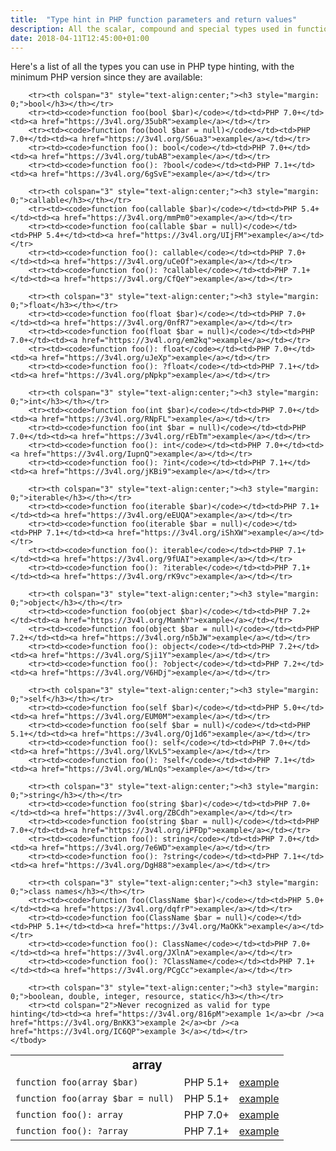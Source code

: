 ```yaml
---
title:  "Type hint in PHP function parameters and return values"
description: All the scalar, compound and special types used in function (and method) parameter and results, for any PHP version.
date: 2018-04-11T12:45:00+01:00
---
```


Here's a list of all the types you can use in PHP type hinting, with the minimum PHP version since they are available:

<table class="table table-hover table-bordered" style="width:auto; margin-left:auto; margin-right:auto">
    <tbody>
        <tr><th colspan="3" style="text-align:center;"><h3 style="margin: 0;">array</h3></th></tr>
        <tr><td><code>function foo(array $bar)</code></td><td>PHP 5.1+</td><td><a href="https://3v4l.org/VMPJh">example</a></td></tr>
        <tr><td><code>function foo(array $bar = null)</code></td><td>PHP 5.1+</td><td><a href="https://3v4l.org/28isS">example</a></td></tr>
        <tr><td><code>function foo(): array</code></td><td>PHP 7.0+</td><td><a href="https://3v4l.org/aLcod">example</a></td></tr>
        <tr><td><code>function foo(): ?array</code></td><td>PHP 7.1+</td><td><a href="https://3v4l.org/YiD0p">example</a></td></tr>

        <tr><th colspan="3" style="text-align:center;"><h3 style="margin: 0;">bool</h3></th></tr>
        <tr><td><code>function foo(bool $bar)</code></td><td>PHP 7.0+</td><td><a href="https://3v4l.org/35ubR">example</a></td></tr>
        <tr><td><code>function foo(bool $bar = null)</code></td><td>PHP 7.0+</td><td><a href="https://3v4l.org/S6ua3">example</a></td></tr>
        <tr><td><code>function foo(): bool</code></td><td>PHP 7.0+</td><td><a href="https://3v4l.org/tubAB">example</a></td></tr>
        <tr><td><code>function foo(): ?bool</code></td><td>PHP 7.1+</td><td><a href="https://3v4l.org/6gSvE">example</a></td></tr>

        <tr><th colspan="3" style="text-align:center;"><h3 style="margin: 0;">callable</h3></th></tr>
        <tr><td><code>function foo(callable $bar)</code></td><td>PHP 5.4+</td><td><a href="https://3v4l.org/mmPm0">example</a></td></tr>
        <tr><td><code>function foo(callable $bar = null)</code></td><td>PHP 5.4+</td><td><a href="https://3v4l.org/UIjFM">example</a></td></tr>
        <tr><td><code>function foo(): callable</code></td><td>PHP 7.0+</td><td><a href="https://3v4l.org/uCeOf">example</a></td></tr>
        <tr><td><code>function foo(): ?callable</code></td><td>PHP 7.1+</td><td><a href="https://3v4l.org/CfQeY">example</a></td></tr>

        <tr><th colspan="3" style="text-align:center;"><h3 style="margin: 0;">float</h3></th></tr>
        <tr><td><code>function foo(float $bar)</code></td><td>PHP 7.0+</td><td><a href="https://3v4l.org/0nfR7">example</a></td></tr>
        <tr><td><code>function foo(float $bar = null)</code></td><td>PHP 7.0+</td><td><a href="https://3v4l.org/em2kq">example</a></td></tr>
        <tr><td><code>function foo(): float</code></td><td>PHP 7.0+</td><td><a href="https://3v4l.org/uJeXp">example</a></td></tr>
        <tr><td><code>function foo(): ?float</code></td><td>PHP 7.1+</td><td><a href="https://3v4l.org/pNpkp">example</a></td></tr>

        <tr><th colspan="3" style="text-align:center;"><h3 style="margin: 0;">int</h3></th></tr>
        <tr><td><code>function foo(int $bar)</code></td><td>PHP 7.0+</td><td><a href="https://3v4l.org/RNpFL">example</a></td></tr>
        <tr><td><code>function foo(int $bar = null)</code></td><td>PHP 7.0+</td><td><a href="https://3v4l.org/rEbTm">example</a></td></tr>
        <tr><td><code>function foo(): int</code></td><td>PHP 7.0+</td><td><a href="https://3v4l.org/IupnQ">example</a></td></tr>
        <tr><td><code>function foo(): ?int</code></td><td>PHP 7.1+</td><td><a href="https://3v4l.org/jKBi9">example</a></td></tr>

        <tr><th colspan="3" style="text-align:center;"><h3 style="margin: 0;">iterable</h3></th></tr>
        <tr><td><code>function foo(iterable $bar)</code></td><td>PHP 7.1+</td><td><a href="https://3v4l.org/eEUQA">example</a></td></tr>
        <tr><td><code>function foo(iterable $bar = null)</code></td><td>PHP 7.1+</td><td><a href="https://3v4l.org/iShXW">example</a></td></tr>
        <tr><td><code>function foo(): iterable</code></td><td>PHP 7.1+</td><td><a href="https://3v4l.org/9fUAI">example</a></td></tr>
        <tr><td><code>function foo(): ?iterable</code></td><td>PHP 7.1+</td><td><a href="https://3v4l.org/rK9vc">example</a></td></tr>

        <tr><th colspan="3" style="text-align:center;"><h3 style="margin: 0;">object</h3></th></tr>
        <tr><td><code>function foo(object $bar)</code></td><td>PHP 7.2+</td><td><a href="https://3v4l.org/MamhY">example</a></td></tr>
        <tr><td><code>function foo(object $bar = null)</code></td><td>PHP 7.2+</td><td><a href="https://3v4l.org/n5bJW">example</a></td></tr>
        <tr><td><code>function foo(): object</code></td><td>PHP 7.2+</td><td><a href="https://3v4l.org/Sji1Y">example</a></td></tr>
        <tr><td><code>function foo(): ?object</code></td><td>PHP 7.2+</td><td><a href="https://3v4l.org/V6HDj">example</a></td></tr>

        <tr><th colspan="3" style="text-align:center;"><h3 style="margin: 0;">self</h3></th></tr>
        <tr><td><code>function foo(self $bar)</code></td><td>PHP 5.0+</td><td><a href="https://3v4l.org/EUM0M">example</a></td></tr>
        <tr><td><code>function foo(self $bar = null)</code></td><td>PHP 5.1+</td><td><a href="https://3v4l.org/Oj1d6">example</a></td></tr>
        <tr><td><code>function foo(): self</code></td><td>PHP 7.0+</td><td><a href="https://3v4l.org/lKvL5">example</a></td></tr>
        <tr><td><code>function foo(): ?self</code></td><td>PHP 7.1+</td><td><a href="https://3v4l.org/WLnQs">example</a></td></tr>

        <tr><th colspan="3" style="text-align:center;"><h3 style="margin: 0;">string</h3></th></tr>
        <tr><td><code>function foo(string $bar)</code></td><td>PHP 7.0+</td><td><a href="https://3v4l.org/ZBCdh">example</a></td></tr>
        <tr><td><code>function foo(string $bar = null)</code></td><td>PHP 7.0+</td><td><a href="https://3v4l.org/iPFDp">example</a></td></tr>
        <tr><td><code>function foo(): string</code></td><td>PHP 7.0+</td><td><a href="https://3v4l.org/7e6WD">example</a></td></tr>
        <tr><td><code>function foo(): ?string</code></td><td>PHP 7.1+</td><td><a href="https://3v4l.org/DgH88">example</a></td></tr>

        <tr><th colspan="3" style="text-align:center;"><h3 style="margin: 0;">class names</h3></th></tr>
        <tr><td><code>function foo(ClassName $bar)</code></td><td>PHP 5.0+</td><td><a href="https://3v4l.org/dqfrP">example</a></td></tr>
        <tr><td><code>function foo(ClassName $bar = null)</code></td><td>PHP 5.1+</td><td><a href="https://3v4l.org/MaOKk">example</a></td></tr>
        <tr><td><code>function foo(): ClassName</code></td><td>PHP 7.0+</td><td><a href="https://3v4l.org/JXlnA">example</a></td></tr>
        <tr><td><code>function foo(): ?ClassName</code></td><td>PHP 7.1+</td><td><a href="https://3v4l.org/PCgCc">example</a></td></tr>

        <tr><th colspan="3" style="text-align:center;"><h3 style="margin: 0;">boolean, double, integer, resource, static</h3></th></tr>
        <tr><td colspan="2">Never recognized as valid for type hinting</td><td><a href="https://3v4l.org/816pM">example 1</a><br /><a href="https://3v4l.org/BnKK3">example 2</a><br /><a href="https://3v4l.org/IC6QP">example 3</a></td></tr>
    </tbody>
</table>
